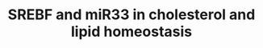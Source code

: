 ---
annotations:
- id: PW:0000355
  parent: regulatory pathway
  type: Pathway Ontology
  value: homeostasis pathway
authors:
- Mkutmon
- Lindarieswijk
description: This pathway describes transcription factor-microRNA circuits governing
  cholesterol and lipid homeostasis. It is based on a seminar by Dr. Anders Näär.
last-edited: 2016-10-06
organisms:
- Bos taurus
redirect_from:
- /index.php/Pathway:WP3137
- /instance/WP3137
revision: null
schema-jsonld:
- '@context': https://schema.org/
  '@id': https://wikipathways.github.io/pathways/WP3137.html
  '@type': Dataset
  creator:
    '@type': Organization
    name: WikiPathways
  description: This pathway describes transcription factor-microRNA circuits governing
    cholesterol and lipid homeostasis. It is based on a seminar by Dr. Anders Näär.
  keywords:
  - ABCA1
  - FASN
  - HMGCR
  - HMGCS1
  - LDLR
  - MED15
  - MTOR
  - NR1H3
  - PPARA
  - PPARGC1A
  - PRKAA1
  - SCD
  - SIRT1
  - SIRT6
  - SREBF1
  - SREBF2
  - bta-mir-33a
  - bta-mir-33b
  license: CC0
  name: SREBF and miR33 in cholesterol and lipid homeostasis
seo: CreativeWork
title: SREBF and miR33 in cholesterol and lipid homeostasis
wpid: WP3137
---
